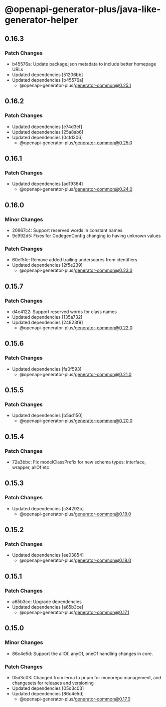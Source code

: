 # @openapi-generator-plus/java-like-generator-helper

## 0.16.3

### Patch Changes

- b45576a: Update package.json metadata to include better homepage URLs
- Updated dependencies [51206bb]
- Updated dependencies [b45576a]
  - @openapi-generator-plus/generator-common@0.25.1

## 0.16.2

### Patch Changes

- Updated dependencies [e74d3ef]
- Updated dependencies [25a8ab6]
- Updated dependencies [0cfd306]
  - @openapi-generator-plus/generator-common@0.25.0

## 0.16.1

### Patch Changes

- Updated dependencies [ad19364]
  - @openapi-generator-plus/generator-common@0.24.0

## 0.16.0

### Minor Changes

- 20967c4: Support reserved words in constant names
- 9c992d5: Fixes for CodegenConfig changing to having unknown values

### Patch Changes

- 60ef5fe: Remove added trailing underscores from identifiers
- Updated dependencies [2f5e239]
  - @openapi-generator-plus/generator-common@0.23.0

## 0.15.7

### Patch Changes

- d4e4122: Support reserved words for class names
- Updated dependencies [135a732]
- Updated dependencies [24823f9]
  - @openapi-generator-plus/generator-common@0.22.0

## 0.15.6

### Patch Changes

- Updated dependencies [fa0f593]
  - @openapi-generator-plus/generator-common@0.21.0

## 0.15.5

### Patch Changes

- Updated dependencies [b5ad150]
  - @openapi-generator-plus/generator-common@0.20.0

## 0.15.4

### Patch Changes

- 72a3bbc: Fix modelClassPrefix for new schema types: interface, wrapper, allOf etc

## 0.15.3

### Patch Changes

- Updated dependencies [c34292b]
  - @openapi-generator-plus/generator-common@0.19.0

## 0.15.2

### Patch Changes

- Updated dependencies [ee03854]
  - @openapi-generator-plus/generator-common@0.18.0

## 0.15.1

### Patch Changes

- a65b3ce: Upgrade dependencies
- Updated dependencies [a65b3ce]
  - @openapi-generator-plus/generator-common@0.17.1

## 0.15.0

### Minor Changes

- 86c4e5d: Support the allOf, anyOf, oneOf handling changes in core.

### Patch Changes

- 05d3c03: Changed from lerna to pnpm for monorepo management, and changesets for releases and versioning
- Updated dependencies [05d3c03]
- Updated dependencies [86c4e5d]
  - @openapi-generator-plus/generator-common@0.17.0
